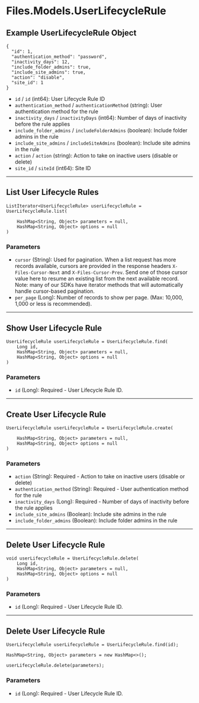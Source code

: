 # Files.Models.UserLifecycleRule

## Example UserLifecycleRule Object

```
{
  "id": 1,
  "authentication_method": "password",
  "inactivity_days": 12,
  "include_folder_admins": true,
  "include_site_admins": true,
  "action": "disable",
  "site_id": 1
}
```

* `id` / `id`  (int64): User Lifecycle Rule ID
* `authentication_method` / `authenticationMethod`  (string): User authentication method for the rule
* `inactivity_days` / `inactivityDays`  (int64): Number of days of inactivity before the rule applies
* `include_folder_admins` / `includeFolderAdmins`  (boolean): Include folder admins in the rule
* `include_site_admins` / `includeSiteAdmins`  (boolean): Include site admins in the rule
* `action` / `action`  (string): Action to take on inactive users (disable or delete)
* `site_id` / `siteId`  (int64): Site ID


---

## List User Lifecycle Rules

```
ListIterator<UserLifecycleRule> userLifecycleRule = UserLifecycleRule.list(
    
    HashMap<String, Object> parameters = null,
    HashMap<String, Object> options = null
)
```

### Parameters

* `cursor` (String): Used for pagination.  When a list request has more records available, cursors are provided in the response headers `X-Files-Cursor-Next` and `X-Files-Cursor-Prev`.  Send one of those cursor value here to resume an existing list from the next available record.  Note: many of our SDKs have iterator methods that will automatically handle cursor-based pagination.
* `per_page` (Long): Number of records to show per page.  (Max: 10,000, 1,000 or less is recommended).


---

## Show User Lifecycle Rule

```
UserLifecycleRule userLifecycleRule = UserLifecycleRule.find(
    Long id, 
    HashMap<String, Object> parameters = null,
    HashMap<String, Object> options = null
)
```

### Parameters

* `id` (Long): Required - User Lifecycle Rule ID.


---

## Create User Lifecycle Rule

```
UserLifecycleRule userLifecycleRule = UserLifecycleRule.create(
    
    HashMap<String, Object> parameters = null,
    HashMap<String, Object> options = null
)
```

### Parameters

* `action` (String): Required - Action to take on inactive users (disable or delete)
* `authentication_method` (String): Required - User authentication method for the rule
* `inactivity_days` (Long): Required - Number of days of inactivity before the rule applies
* `include_site_admins` (Boolean): Include site admins in the rule
* `include_folder_admins` (Boolean): Include folder admins in the rule


---

## Delete User Lifecycle Rule

```
void userLifecycleRule = UserLifecycleRule.delete(
    Long id, 
    HashMap<String, Object> parameters = null,
    HashMap<String, Object> options = null
)
```

### Parameters

* `id` (Long): Required - User Lifecycle Rule ID.


---

## Delete User Lifecycle Rule

```
UserLifecycleRule userLifecycleRule = UserLifecycleRule.find(id);

HashMap<String, Object> parameters = new HashMap<>();

userLifecycleRule.delete(parameters);
```

### Parameters

* `id` (Long): Required - User Lifecycle Rule ID.
